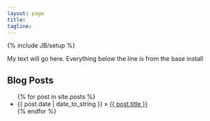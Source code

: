 ```yaml
---
layout: page
title:
tagline:
---
```

{% include JB/setup %}

My text will go here. Everything below the line is from the base install
   
## Blog Posts

<ul class="posts">
  {% for post in site.posts %}
    <li><span>{{ post.date | date_to_string }}</span> &raquo; <a href="{{ BASE_PATH }}{{ post.url }}">{{ post.title }}</a></li>
  {% endfor %}
</ul>


